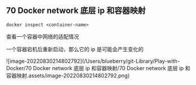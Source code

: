 ## 70 Docker network 底层 ip 和容器映射

`docker inspect <container-name>`

查看一个容器中网络的适配情况

一个容器宕机后重新启动，那么它的 ip 是可能会产生变化的

![image-20220830214802792](/Users/blueberry/git-Library/Play-with-Docker/70 Docker network 底层 ip 和容器映射/70 Docker network 底层 ip 和容器映射.assets/image-20220830214802792.png)